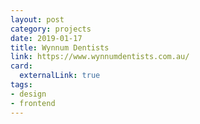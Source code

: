```yaml
---
layout: post
category: projects
date: 2019-01-17
title: Wynnum Dentists
link: https://www.wynnumdentists.com.au/
card:
  externalLink: true
tags: 
- design
- frontend
---
```


